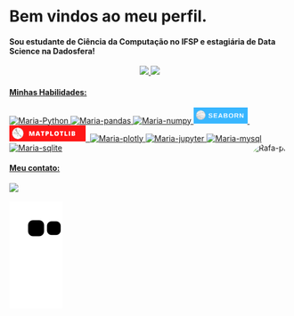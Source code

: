 # Bem vindos ao meu perfil.

#### Sou estudante de Ciência da Computação no IFSP e estagiária de Data Science na Dadosfera!

<div align="center">
  <a href="https://github.com/mariaeduaruda">
  <img height="180em" src="https://github-readme-stats.vercel.app/api?username=mariaeduaruda&show_icons=true&include_all_commits=true&count_private=true"/>
  <img height="180em" src="https://github-readme-stats.vercel.app/api/top-langs/?username=mariaeduaruda&layout=compact&langs_count=7"/>
</div>

#### Minhas Habilidades:
<div>
<img alt="Maria-Python" src="https://img.shields.io/badge/Python-14354C?style=for-the-badge&logo=python&logoColor=white">
<img alt="Maria-pandas" src="https://img.shields.io/badge/pandas-%23150458.svg?style=for-the-badge&logo=pandas&logoColor=white">
<img alt="Maria-numpy" src="https://img.shields.io/badge/numpy-%23013243.svg?style=for-the-badge&logo=numpy&logoColor=white">
<img alt="Maria-seabron" height="29" src="https://github.com/pedrrocabral/Projeto-de-Machine-Learning/blob/f47d5cdc5e589d36542d1d370818e35c60a17d14/img/seaborn_bdges.png">&nbsp;
<img alt="Maria-matplotlib" height="29" src="https://github.com/pedrrocabral/Projeto-de-Machine-Learning/blob/837a171c5e8e1e4a2d3303123b98e04c699d804a/img/Matplotlib.png">&nbsp;
<img alt="Maria-plotly" src="https://img.shields.io/badge/Plotly-%233F4F75.svg?style=for-the-badge&logo=plotly&logoColor=white">
<img alt="Maria-jupyter" src="https://img.shields.io/badge/jupyter-%23FA0F00.svg?style=for-the-badge&logo=jupyter&logoColor=white">
<img alt="Maria-mysql" src="https://img.shields.io/badge/MySQL-00000F?style=for-the-badge&logo=mysql&logoColor=white">
<img alt="Maria-sqlite" src="https://img.shields.io/badge/SQLite-07405E?style=for-the-badge&logo=sqlite&logoColor=white">
<img align="right" alt="Rafa-pic" height="150" style="border-radius:50px;" 
  src="https://picrew.me/shareImg/org/202209/197705_hoBjhBAW.png">
</div>
  
  #### Meu contato:
 
<div> 
  <a href="https://br.linkedin.com/in/mariaeduaruda" target="_blank"><img src="https://img.shields.io/badge/-LinkedIn-%230077B5?style=for-the-badge&logo=linkedin&logoColor=white" target="_blank"></a> 
 
  ![Snake animation](https://github.com/mariaeduaruda/mariaeduaruda/blob/output/github-contribution-grid-snake.svg)
 
</div>

